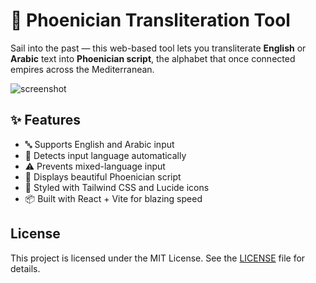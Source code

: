 # 🛶 Phoenician Transliteration Tool

Sail into the past — this web-based tool lets you transliterate **English** or **Arabic** text into **Phoenician script**, the alphabet that once connected empires across the Mediterranean.

![screenshot](./public/images/screenshot.png) <!-- You can add a screenshot if available -->

## ✨ Features

- 🔤 Supports English and Arabic input
- 📝 Detects input language automatically
- ⚠️ Prevents mixed-language input
- 📜 Displays beautiful Phoenician script
- 🎨 Styled with Tailwind CSS and Lucide icons
- 📦 Built with React + Vite for blazing speed

## License

This project is licensed under the MIT License. See the [LICENSE](LICENSE) file for details.